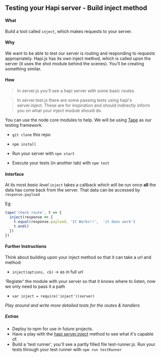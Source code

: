 ## Testing your Hapi server - Build inject method

#### What
Build a tool called `inject`, which makes requests to your server.

#### Why
We want to be able to test our server is routing and responding to requests appropriately. Hapi.js has its own inject method, which is called upon the server (it uses the shot module behind the scenes). You'll be creating something similar.

#### How

> In server.js you'll see a hapi server with some basic routes.

> In server.test.js there are some passing tests using hapi's server.inject. These are for inspiration and should indirectly inform you on what your inject module should do.

You can use the node core modules to help. We will be using [Tape]('https://github.com/substack/tape') as our testing framework.

- ```git clone``` this repo

- ```npm install```

- Run your server with ```npm start```

- Execute your tests (in another tab) with ```npm test```


#### Interface
At its most _basic level_ `inject` takes a callback which will be run once **all** the data has come back from the server.  That data can be accessed by `response.payload`

Eg:
```js
tape('check route', t => {
  inject(response => {
    t.equal(response.payload, 'It Works!!',  'it does work')
    t.end()
  })
})
```

#### Further Instructions

Think about building upon your inject method so that it can take a url and method:
 - `inject(options, cb)` -> as in full url

'Register' the module with your server so that it knows where to listen, now we only need to pass it a path

 - `var inject = require('inject')(server)`

_Play around and write more detailed tests for the routes & handlers_

##### Extras

 - Deploy to npm for use in future projects.
 - Have a play with the [hapi server.inject](https://hapijs.com/api#serverinjectoptions-callback) method to see what it's capable of.
 - Build a 'test runner', you'll see a partly filled file test-runner.js. Run your tests through your test runner with ```npm run testRunner```
